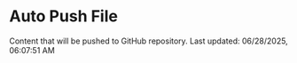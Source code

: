 # Auto Push File

Content that will be pushed to GitHub repository.
Last updated: 06/28/2025, 06:07:51 AM